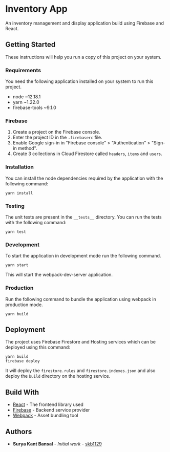 # Inventory App
An inventory management and display application build using Firebase and React.

## Getting Started
These instructions will help you run a copy of this project on your system.

### Requirements
You need the following application installed on your system to run this project.
- node ~12.18.1
- yarn ~1.22.0
- firebase-tools ~9.1.0

### Firebase
1. Create a project on the Firebase console.
2. Enter the project ID in the `.firebaserc` file.
3. Enable Google sign-in in "Firebase console" > "Authentication" > "Sign-in method".
4. Create 3 collections in Cloud Firestore called `headers`, `items` and `users`.

### Installation
You can install the node dependencies required by the application with the following command:
```shell script
yarn install
```

### Testing
The unit tests are present in the `__tests__` directory.
You can run the tests with the following command:
```shell script
yarn test
```

### Development
To start the application in development mode run the following command.
```shell script
yarn start
```
This will start the webpack-dev-server application.

### Production
Run the following command to bundle the application using webpack in production mode.
```shell script
yarn build
```

## Deployment
The project uses Firebase Firestore and Hosting services which can be deployed using this command:
```shell script
yarn build
firebase deploy
```
It will deploy the `firestore.rules` and `firestore.indexes.json` and also deploy the `build` directory on the hosting service.

## Build With
* [React](https://reactjs.org/) - The frontend library used
* [Firebase](https://firebase.google.com/) - Backend service provider
* [Webpack](https://webpack.js.org/) - Asset bundling tool

## Authors

* **Surya Kant Bansal** - *Initial work* - [skb1129](https://github.com/skb1129)
